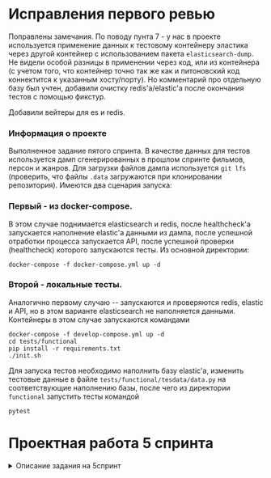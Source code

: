 # Исправления первого ревью

Поправлены замечания. По поводу пунта 7 - у нас в проекте используется применение данных к тестовому контейнеру эластика через другой контейнер с использованием пакета `elasticsearch-dump`. Не видели особой разницы в применении через код, или из контейнера (с учетом того, что контейнер точно так же как и питоновский код коннектится к указанным хосту/порту). Но комментарий про отдельную базу был учтен, добавили очистку redis'а/elastic'а после окончания тестов с помощью фикстур.

Добавили вейтеры для es и redis.

### Информация о проекте

Выполненное задание пятого спринта. В качестве данных для тестов используется дамп сгенерированных в прошлом спринте фильмов, персон и жанров. Для загрузки файлов дампа используется `git lfs` (проверить, что файлы `.data` загружаются при клонировании репозитория). Имеются два сценария запуска:

### Первый - из docker-compose.

В этом случае поднимается elasticsearch и redis, после healthcheck'а запускается наполнение elastic'а данными из дампа, после успешной отработки процесса запускается API, после успешной проверки (healthcheck) которого запускаются тесты. Из основной директории:
````
docker-compose -f docker-compose.yml up -d
````

### Второй - локальные тесты.

Аналогично первому случаю -- запускаются и проверяются redis, elastic и API, но в этом варианте elasticsearch не наполняется данными.
Контейнеры в этом случае запускаются командами
````
docker-compose -f develop-compose.yml up -d
cd tests/functional
pip install -r requirements.txt
./init.sh
````

Для запуска тестов необходимо наполнить базу elastic'a, изменить тестовые данные в файле `tests/functional/tesdata/data.py` на соответствующие наполнению базы, после чего из директории `functional` запустить тесты командой
````
pytest
````

# Проектная работа 5 спринта

<details> `<summary>Описание задания на 5спринт</summary>

В папке **tasks** ваша команда найдёт задачи, которые необходимо выполнить во втором спринте модуля "Сервис Async API".

Как и в прошлом спринте, мы оценили задачи в стори поинтах.

Вы можете разбить эти задачи на более маленькие, например, распределять между участниками команды не большие куски задания, а маленькие подзадачи. В таком случае не забудьте зафиксировать изменения в issues в репозитории.

**От каждого разработчика ожидается выполнение минимум 40% от общего числа стори поинтов в спринте.**

</details>
